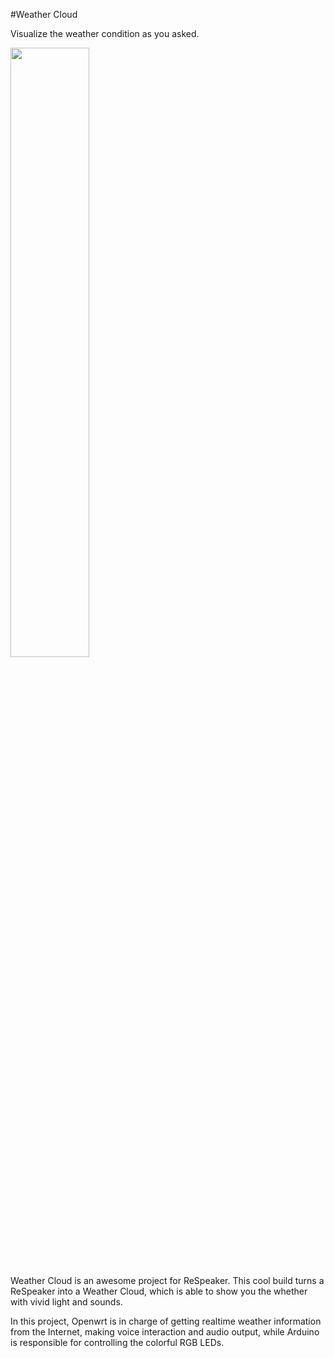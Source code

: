#Weather Cloud

Visualize the weather condition as you asked.

<div class="text-center">
<img src="https://github.com/respeaker/get_started_with_respeaker/blob/master/img/weathercloud.jpg?raw=true" width="50%" height="50%">
</div>

Weather Cloud is an awesome project for ReSpeaker. This cool build turns a ReSpeaker into a Weather Cloud, which is able to show you the whether with vivid light and sounds.

In this project, Openwrt is in charge of getting realtime weather information from the Internet, making voice interaction and audio output, while Arduino is responsible for controlling the colorful RGB LEDs.
